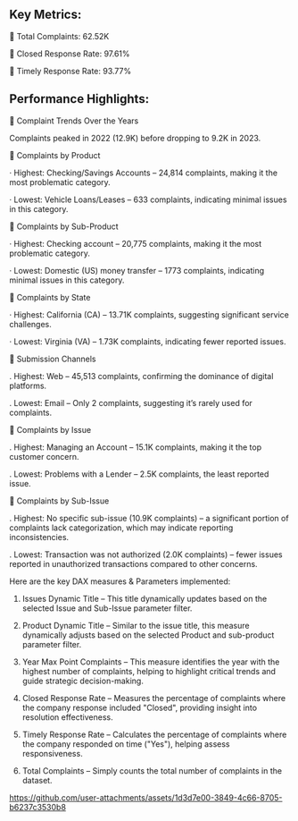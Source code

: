 Key Metrics:
--

📌 Total Complaints: 62.52K

📌 Closed Response Rate: 97.61%

📌 Timely Response Rate: 93.77%

Performance Highlights:
--

🔹 Complaint Trends Over the Years

Complaints peaked in 2022 (12.9K) before dropping to 9.2K in 2023.

🔹 Complaints by Product

· Highest: Checking/Savings Accounts – 24,814 complaints, making it the most problematic category. 

· Lowest: Vehicle Loans/Leases – 633 complaints, indicating minimal issues in this category.

🔹 Complaints by Sub-Product

· Highest: Checking account – 20,775 complaints, making it the most problematic category. 

· Lowest: Domestic (US) money transfer – 1773 complaints, indicating minimal issues in this category.
 
🔹 Complaints by State

· Highest: California (CA) – 13.71K complaints, suggesting significant service challenges.

· Lowest: Virginia (VA) – 1.73K complaints, indicating fewer reported issues.

🔹 Submission Channels

. Highest: Web – 45,513 complaints, confirming the dominance of digital platforms.

. Lowest: Email – Only 2 complaints, suggesting it’s rarely used for complaints.

🔹 Complaints by Issue

. Highest: Managing an Account – 15.1K complaints, making it the top customer concern.

. Lowest: Problems with a Lender – 2.5K complaints, the least reported issue.

🔹 Complaints by Sub-Issue

. Highest: No specific sub-issue (10.9K complaints) – a significant portion of complaints lack categorization, which may indicate reporting inconsistencies.

. Lowest: Transaction was not authorized (2.0K complaints) – fewer issues reported in unauthorized transactions compared to other concerns.


Here are the key DAX measures & Parameters implemented:

1. Issues Dynamic Title – This title dynamically updates based on the selected Issue and Sub-Issue parameter filter.

2. Product Dynamic Title – Similar to the issue title, this measure dynamically adjusts based on the selected Product and sub-product parameter filter.

3. Year Max Point Complaints – This measure identifies the year with the highest number of complaints, helping to highlight critical trends and guide strategic decision-making.

4. Closed Response Rate – Measures the percentage of complaints where the company response included "Closed", providing insight into resolution effectiveness.

5. Timely Response Rate – Calculates the percentage of complaints where the company responded on time ("Yes"), helping assess responsiveness.

6. Total Complaints – Simply counts the total number of complaints in the dataset.



https://github.com/user-attachments/assets/1d3d7e00-3849-4c66-8705-b6237c3530b8
